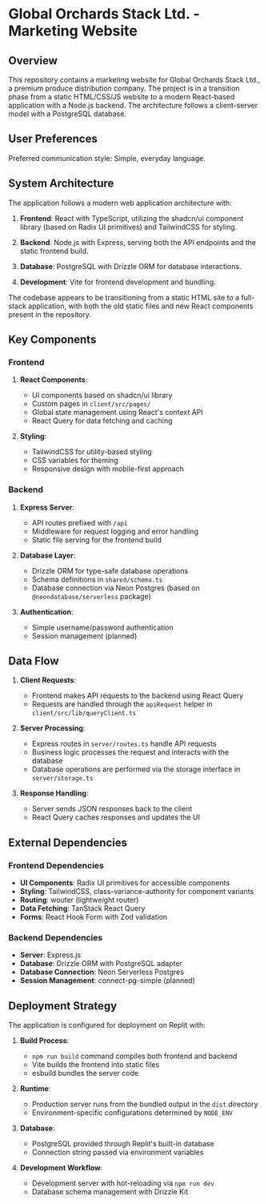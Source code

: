 # Global Orchards Stack Ltd. - Marketing Website

## Overview

This repository contains a marketing website for Global Orchards Stack Ltd., a premium produce distribution company. The project is in a transition phase from a static HTML/CSS/JS website to a modern React-based application with a Node.js backend. The architecture follows a client-server model with a PostgreSQL database.

## User Preferences

Preferred communication style: Simple, everyday language.

## System Architecture

The application follows a modern web application architecture with:

1. **Frontend**: React with TypeScript, utilizing the shadcn/ui component library (based on Radix UI primitives) and TailwindCSS for styling.
   
2. **Backend**: Node.js with Express, serving both the API endpoints and the static frontend build.
   
3. **Database**: PostgreSQL with Drizzle ORM for database interactions.
   
4. **Development**: Vite for frontend development and bundling.

The codebase appears to be transitioning from a static HTML site to a full-stack application, with both the old static files and new React components present in the repository.

## Key Components

### Frontend

1. **React Components**: 
   - UI components based on shadcn/ui library
   - Custom pages in `client/src/pages/`
   - Global state management using React's context API
   - React Query for data fetching and caching

2. **Styling**:
   - TailwindCSS for utility-based styling
   - CSS variables for theming
   - Responsive design with mobile-first approach

### Backend

1. **Express Server**:
   - API routes prefixed with `/api`
   - Middleware for request logging and error handling
   - Static file serving for the frontend build

2. **Database Layer**:
   - Drizzle ORM for type-safe database operations
   - Schema definitions in `shared/schema.ts`
   - Database connection via Neon Postgres (based on `@neondatabase/serverless` package)

3. **Authentication**:
   - Simple username/password authentication
   - Session management (planned)

## Data Flow

1. **Client Requests**: 
   - Frontend makes API requests to the backend using React Query
   - Requests are handled through the `apiRequest` helper in `client/src/lib/queryClient.ts`

2. **Server Processing**:
   - Express routes in `server/routes.ts` handle API requests
   - Business logic processes the request and interacts with the database
   - Database operations are performed via the storage interface in `server/storage.ts`

3. **Response Handling**:
   - Server sends JSON responses back to the client
   - React Query caches responses and updates the UI

## External Dependencies

### Frontend Dependencies
- **UI Components**: Radix UI primitives for accessible components
- **Styling**: TailwindCSS, class-variance-authority for component variants
- **Routing**: wouter (lightweight router)
- **Data Fetching**: TanStack React Query
- **Forms**: React Hook Form with Zod validation

### Backend Dependencies
- **Server**: Express.js
- **Database**: Drizzle ORM with PostgreSQL adapter
- **Database Connection**: Neon Serverless Postgres
- **Session Management**: connect-pg-simple (planned)

## Deployment Strategy

The application is configured for deployment on Replit with:

1. **Build Process**:
   - `npm run build` command compiles both frontend and backend
   - Vite builds the frontend into static files
   - esbuild bundles the server code

2. **Runtime**:
   - Production server runs from the bundled output in the `dist` directory
   - Environment-specific configurations determined by `NODE_ENV`

3. **Database**:
   - PostgreSQL provided through Replit's built-in database
   - Connection string passed via environment variables

4. **Development Workflow**:
   - Development server with hot-reloading via `npm run dev`
   - Database schema management with Drizzle Kit